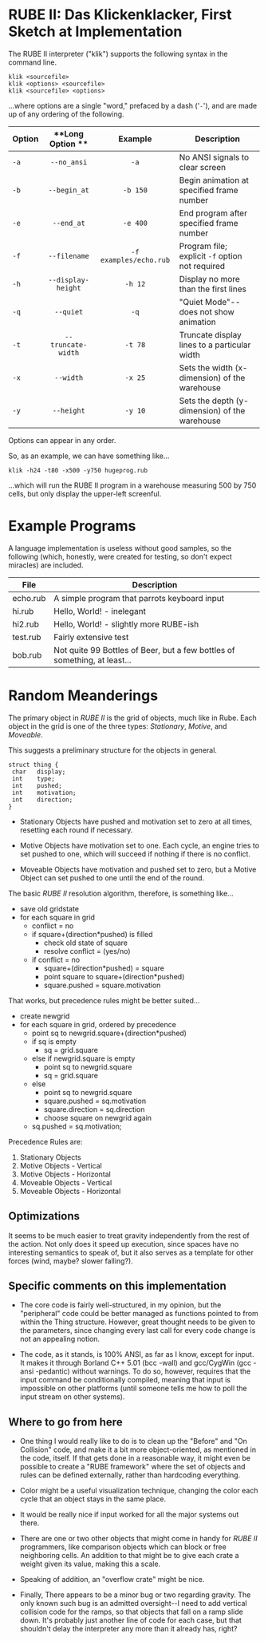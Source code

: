 RUBE II:  Das Klickenklacker, First Sketch at Implementation
============================================================

The RUBE II interpreter ("klik") supports the following syntax in the
command line.

    klik <sourcefile>
    klik <options> <sourcefile>
    klik <sourcefile> <options>

...where options are a single "word," prefaced by a dash ('`-`'), and are made up of any ordering of the following.

| **Option**    | **Long Option **           | **Example**            | **Description**                                 |
| ------------- |:--------------------------:|:----------------------:| ----------------------------------------------- |
| `-a`          | `--no_ansi`                | `-a`                   | No ANSI signals to clear screen                 |
| `-b` _<num>_  | `--begin_at` _<num>_       | `-b 150`               | Begin animation at specified frame number       |
| `-e` _<num>_  | `--end_at` _<num>_         | `-e 400`               | End program after specified frame number        |
| `-f` _<file>_ | `--filename` _<file>_      | `-f examples/echo.rub` | Program file; explicit `-f` option not required |
| `-h` _<num>_  | `--display-height` _<num>_ | `-h 12`                | Display no more than the first lines            |
| `-q`          | `--quiet`                  | `-q`                   | "Quiet Mode"--does not show animation           |
| `-t` _<num>_  | `--truncate-width` _<num>_ | `-t 78`                | Truncate display lines to a particular width    |
| `-x` _<num>_  | `--width` _<num>_          | `-x 25`                | Sets the width (x-dimension) of the warehouse   |
| `-y` _<num>_  | `--height` _<num>_         | `-y 10`                | Sets the depth (y-dimension) of the warehouse   |

Options can appear in any order.

So, as an example, we can have something like...

    klik -h24 -t80 -x500 -y750 hugeprog.rub

...which will run the RUBE II program in a warehouse measuring 500 by 750 cells, but only display the upper-left screenful.

Example Programs
================

A language implementation is useless without good samples, so the following (which, honestly, were created for testing, so don't expect miracles) are included.

| **File** | **Description**                              |
| -------- | -------------------------------------------- |
| echo.rub | A simple program that parrots keyboard input |
| hi.rub   | Hello, World! - inelegant                    |
| hi2.rub  | Hello, World! - slightly more RUBE-ish       |
| test.rub | Fairly extensive test                        |
| bob.rub  | Not quite 99 Bottles of Beer, but a few bottles of something, at least... |

Random Meanderings
==================

The primary object in _RUBE II_ is the grid of objects, much like in Rube.  Each object in the grid is one of the three types:  _Stationary_, _Motive_, and _Moveable_.

This suggests a preliminary structure for the objects in general.

    struct thing {
     char   display;
     int    type;
     int    pushed;
     int    motivation;
     int    direction;
    }

 - Stationary Objects have pushed and motivation set to zero at all times, resetting each round if necessary.

 - Motive Objects have motivation set to one.  Each cycle, an engine tries to set pushed to one, which will succeed if nothing if there is no conflict.

 - Moveable Objects have motivation and pushed set to zero, but a Motive Object can set pushed to one until the end of the round.

The basic _RUBE II_ resolution algorithm, therefore, is something like...

- save old gridstate
- for each square in grid
  - conflict = no
  - if square+(direction*pushed) is filled
    - check old state of square
    - resolve conflict = (yes/no)
  - if conflict = no
    - square+(direction*pushed) = square
    - point square to square+(direction*pushed)
    - square.pushed = square.motivation

That works, but precedence rules might be better suited...

- create newgrid
- for each square in grid, ordered by precedence
  - point sq to newgrid.square+(direction*pushed)
  - if sq is empty
    - sq = grid.square
  - else if newgrid.square is empty
    - point sq to newgrid.square
    - sq = grid.square
  - else
    - point sq to newgrid.square
    - square.pushed = sq.motivation
    - square.direction = sq.direction
    - choose square on newgrid again
  - sq.pushed = sq.motivation;

Precedence Rules are:

 1.  Stationary Objects
 1.  Motive Objects - Vertical
 1.  Motive Objects - Horizontal
 1.  Moveable Objects - Vertical
 1.  Moveable Objects - Horizontal

Optimizations
-------------

It seems to be much easier to treat gravity independently from the rest of the action.  Not only does it speed up execution, since spaces have no interesting semantics to speak of, but it also serves as a template for other forces (wind, maybe?  slower falling?).

Specific comments on this implementation
----------------------------------------

 - The core code is fairly well-structured, in my opinion, but the "peripheral" code could be better managed as functions pointed to from within the Thing structure.  However, great thought needs to be given to the parameters, since changing every last call for every code change is not an appealing notion.

 - The code, as it stands, is 100% ANSI, as far as I know, except for input.  It makes it through Borland C++ 5.01 (bcc -wall) and gcc/CygWin (gcc -ansi -pedantic) without warnings.  To do so, however, requires that the input command be conditionally compiled, meaning that input is impossible on other platforms (until someone tells me how to poll the input stream on other systems).

Where to go from here
---------------------

 - One thing I would really like to do is to clean up the "Before" and "On Collision" code, and make it a bit more object-oriented, as mentioned in the code, itself.  If that gets done in a reasonable way, it might even be possible to create a "RUBE framework" where the set of objects and rules can be defined externally, rather than hardcoding everything.

 - Color might be a useful visualization technique, changing the color each cycle that an object stays in the same place.

 - It would be really nice if input worked for all the major systems out there.

 - There are one or two other objects that might come in handy for _RUBE II_ programmers, like comparison objects which can block or free neighboring cells.  An addition to that might be to give each crate a weight given its value, making this a scale.

 - Speaking of addition, an "overflow crate" might be nice.

 - Finally, There appears to be a minor bug or two regarding gravity.  The only known such bug is an admitted oversight--I need to add vertical collision code for the ramps, so that objects that fall on a ramp slide down.  It's probably just another line of code for each case, but that shouldn't delay the interpreter any more than it already has, right?

